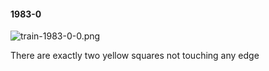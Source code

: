 #### 1983-0
![train-1983-0-0.png](https://github.com/lil-lab/nlvr/raw/master/nlvr/train/images/7/train-1983-0-0.png "train-1983-0-0.png")

There are exactly two yellow squares not touching any edge